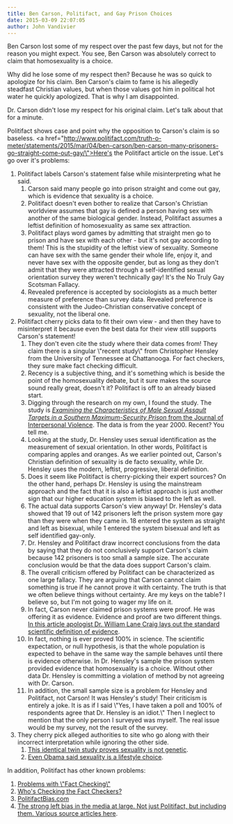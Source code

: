 ```yaml
---
title: Ben Carson, Politifact, and Gay Prison Choices
date: 2015-03-09 22:07:05
author: John Vandivier
---
```




Ben Carson lost some of my respect over the past few days, but not for the reason you might expect. You see, Ben Carson was absolutely correct to claim that homosexuality is a choice.

Why did he lose some of my respect then? Because he was so quick to apologize for his claim. Ben Carson's claim to fame is his allegedly steadfast Christian values, but when those values got him in political hot water he quickly apologized. That is why I am disappointed.

Dr. Carson didn't lose my respect for his original claim. Let's talk about that for a minute.

Politifact shows case and point why the opposition to Carson's claim is so baseless. <a href=\"http://www.politifact.com/truth-o-meter/statements/2015/mar/04/ben-carson/ben-carson-many-prisoners-go-straight-come-out-gay/\">Here's the Politifact article on the issue</a>. Let's go over it's problems:
<ol>
	<li>Politifact labels Carson's statement false while misinterpreting what he said.
<ol>
	<li>Carson said many people go into prison straight and come out gay, which is evidence that sexuality is a choice.</li>
	<li>Politifact doesn't even bother to realize that Carson's Christian worldview assumes that gay is defined a person having sex with another of the same biological gender. Instead, Politifact assumes a leftist definition of homosexuality as same sex attraction.</li>
	<li>Politifact plays word games by admitting that straight men go to prison and have sex with each other - but it's not gay according to them! This is the stupidity of the leftist view of sexuality. Someone can have sex with the same gender their whole life, enjoy it, and never have sex with the opposite gender, but as long as they don't admit that they were attracted through a self-identified sexual orientation survey they weren't technically gay! It's the No Truly Gay Scotsman Fallacy.</li>
	<li>Revealed preference is accepted by sociologists as a much better measure of preference than survey data. Revealed preference is consistent with the Judeo-Christian conservative concept of sexuality, not the liberal one.</li>
</ol>
</li>
	<li>Politifact cherry picks data to fit their own view - and then they have to misinterpret it because even the best data for their view still supports Carson's statement!
<ol>
	<li>They don't even cite the study where their data comes from! They claim there is a singular \"recent study\" from Christopher Hensley from the University of Tennessee at Chattanooga. For fact checkers, they sure make fact checking difficult.</li>
	<li>Recency is a subjective thing, and it's something which is beside the point of the homosexuality debate, but it sure makes the source sound really great, doesn't it? Politifact is off to an already biased start.</li>
	<li>Digging through the research on my own, I found the study. The study is <a href=\"http://jiv.sagepub.com/content/20/6/667.short\"><em>Examining the Characteristics of Male Sexual Assault Targets in a Southern Maximum-Security Prison</em> from the Journal of Interpersonal Violence</a>. The data is from the year 2000. Recent? You tell me.</li>
	<li>Looking at the study, Dr. Hensley uses sexual identification as the measurement of sexual orientation. In other words, Politifact is comparing apples and oranges. As we earlier pointed out, Carson's Christian definition of sexuality is de facto sexuality, while Dr. Hensley uses the modern, leftist, progressive, liberal definition.</li>
	<li>Does it seem like Politifact is cherry-picking their expert sources? On the other hand, perhaps Dr. Hensley is using the mainstream approach and the fact that it is also a leftist approach is just another sign that our higher education system is biased to the left as well.</li>
	<li>The actual data supports Carson's view anyway! Dr. Hensley's data showed that 19 out of 142 prisoners left the prison system more gay than they were when they came in. 18 entered the system as straight and left as bisexual, while 1 entered the system bisexual and left as self identified gay-only.</li>
	<li>Dr. Hensley and Politifact draw incorrect conclusions from the data by saying that they do not conclusively support Carson's claim because 142 prisoners is too small a sample size. The accurate conclusion would be that the data does support Carson's claim.</li>
	<li>The overall criticism offered by Politifact can be characterized as one large fallacy. They are arguing that Carson cannot claim something is true if he cannot prove it with certainty. The truth is that we often believe things without certainty. Are my keys on the table? I believe so, but I'm not going to wager my life on it.</li>
	<li>In fact, Carson never claimed prison systems were proof. He was offering it as evidence. Evidence and proof are two different things. <a href=\"http://www.reasonablefaith.org/the-craig-krauss-debate-at-north-carolina-state-university#section_4\">In this article apologist Dr. William Lane Craig lays out the standard scientific definition of evidence</a>.</li>
	<li>In fact, nothing is ever proved 100% in science. The scientific expectation, or null hypothesis, is that the whole population is expected to behave in the same way the sample behaves until there is evidence otherwise. In Dr. Hensley's sample the prison system provided evidence that homosexuality is a choice. Without other data Dr. Hensley is committing a violation of method by not agreeing with Dr. Carson.</li>
	<li>In addition, the small sample size is a problem for Hensley and Politifact, not Carson! It was Hensley's study! Their criticism is entirely a joke. It is as if I said \"Yes, I have taken a poll and 100% of respondents agree that Dr. Hensley is an idiot.\" Then I neglect to mention that the only person I surveyed was myself. The real issue would be my survey, not the result of the survey.</li>
</ol>
</li>
	<li>They cherry pick alleged authorities to site who go along with their incorrect interpretation while ignoring the other side.
<ol>
	<li><a href=\"%20Identical twin studies prove homosexuality is not genetic\">This identical twin study proves sexuality is not genetic</a>.</li>
	<li><a href=\"https://vimeo.com/117840826\">Even Obama said sexuality is a lifestyle choice</a>.</li>
</ol>
</li>
</ol>
In addition, Politifact has other known problems:
<ol>
	<li><a href=\"http://daviddfriedman.blogspot.com/2014/08/problems-with-fact-checking.html\">Problems with \"Fact Checking\"</a></li>
	<li><a href=\"http://www.usnews.com/opinion/blogs/peter-roff/2013/05/28/study-finds-fact-checkers-biased-against-republicans\"> Who's Checking the Fact Checkers?</a></li>
	<li><a href=\"http://www.politifactbias.com/\">PolitifactBias.com</a></li>
	<li><a href=\"http://www.afterecon.com/corruption-elite-networks/\">The strong left bias in the media at large. Not just Politifact, but including them. Various source articles here</a>.</li>
</ol>
